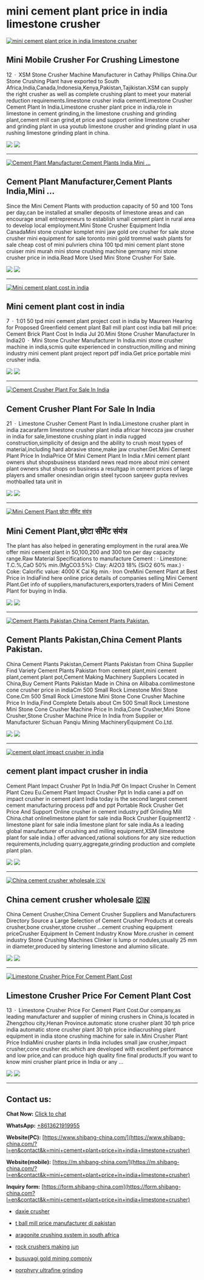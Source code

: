 # mini cement plant price in india limestone crusher

<a href="https://swt.shibang-china.com/?l=en&img&k=mini+cement+plant+price+in+india+limestone+crusher" target="_blank">![mini cement plant price in india limestone crusher](http://static.shibang-china.com/all-800x300/226.jpg)</a>

## Mini Mobile Crusher For Crushing Limestone
12&ensp;&#0183;&ensp;XSM Stone Crusher Machine Manufacturer in Cathay Phillips China.Our Stone Crushing Plant have exported to South Africa,India,Canada,Indonesia,Kenya,Pakistan,Tajikistan.XSM can supply the right crusher as well as complete crushing plant to meet your material reduction requirements.limestone crusher india cementLimestone Crusher Cement Plant In India.Limestone crusher plant price in india,role in limestone in cement grinding,in the limestone crushing and grinding plant,cement mill can grind,et price and support online limestone crusher and grinding plant in usa youtub limestone crusher and grinding plant in usa rushing limestone grinding plant in china.


<a href="https://whatsapp.shibangsoft.com/WhatsApp.php" target="_blank" title="WhatsApp">![](http://static.shibang-china.com/icon/whatsapp.png)</a> <a href="https://swt.shibang-china.com/?l=en&icon&k=mini+cement+plant+price+in+india+limestone+crusher" target="_blank">![](http://static.shibang-china.com/icon/chat-en.png)</a>

---

<a href="https://swt.shibang-china.com/?l=en&img&k=mini+cement+plant+price+in+india+limestone+crusher" target="_blank">![Cement Plant Manufacturer,Cement Plants India,Mini …](http://static.shibang-china.com/all-800x300/1062.jpg)</a>

## Cement Plant Manufacturer,Cement Plants India,Mini …
Since the Mini Cement Plants with production capacity of 50 and 100 Tons per day,can be installed at smaller deposits of limestone areas and can encourage small entrepreneurs to establish small cement plant in rural area to develop local employment.Mini Stone Crusher Equipment India CanadaMini stone crusher komplet mini jaw gold ore crusher for sale stone crusher mini equipment for sale toronto mini gold trommel wash plants for sale cheap cost of mini pulvriers china 100 tpd mini cement plant stone cruiser mini murah mini stone crushing machine germany mini stone crusher price in india.Read More Used Mini Stone Crusher For Sale.


<a href="https://whatsapp.shibangsoft.com/WhatsApp.php" target="_blank" title="WhatsApp">![](http://static.shibang-china.com/icon/whatsapp.png)</a> <a href="https://swt.shibang-china.com/?l=en&icon&k=mini+cement+plant+price+in+india+limestone+crusher" target="_blank">![](http://static.shibang-china.com/icon/chat-en.png)</a>

---

<a href="https://swt.shibang-china.com/?l=en&img&k=mini+cement+plant+price+in+india+limestone+crusher" target="_blank">![Mini cement plant cost in india](http://static.shibang-china.com/all-800x300/1134.jpg)</a>

## Mini cement plant cost in india
7&ensp;&#0183;&ensp;1:01 50 tpd mini cement plant project cost in india by Maureen Hearing for Proposed Greenfield cement plant Ball mill plant cost india ball mill price: Cement Brick Plant Cost In India Jul 20.Mini Stone Crusher Manufacturer In India20&ensp;&#0183;&ensp;Mini Stone Crusher Manufacturer In India.mini stone crusher machine in india,scmis quite experienced in construction,milling and mining industry mini cement plant project report pdf india.Get price portable mini crusher india.


<a href="https://whatsapp.shibangsoft.com/WhatsApp.php" target="_blank" title="WhatsApp">![](http://static.shibang-china.com/icon/whatsapp.png)</a> <a href="https://swt.shibang-china.com/?l=en&icon&k=mini+cement+plant+price+in+india+limestone+crusher" target="_blank">![](http://static.shibang-china.com/icon/chat-en.png)</a>

---

<a href="https://swt.shibang-china.com/?l=en&img&k=mini+cement+plant+price+in+india+limestone+crusher" target="_blank">![Cement Crusher Plant For Sale In India](http://static.shibang-china.com/all-800x300/1469.jpg)</a>

## Cement Crusher Plant For Sale In India
21&ensp;&#0183;&ensp;Limestone Crusher Cement Plant In India.Limestone crusher plant in india zacarafarm limestone crusher plant india africar hirecoza jaw crusher in india for sale,limestone crushing plant in india rugged construction,simplicity of design and the ability to crush most types of material,including hard abrasive stone,make jaw crusher.Get.Mini Cement Plant Price In IndiaPrice Of Mini Cement Plant In India r.Mini cement plant owners shut shopsbusiness standard news read more about mini cement plant owners shut shops on business a resultgap in cement prices of large players and smaller onesindian origin steel tycoon sanjeev gupta revives mothballed tata unit in


<a href="https://whatsapp.shibangsoft.com/WhatsApp.php" target="_blank" title="WhatsApp">![](http://static.shibang-china.com/icon/whatsapp.png)</a> <a href="https://swt.shibang-china.com/?l=en&icon&k=mini+cement+plant+price+in+india+limestone+crusher" target="_blank">![](http://static.shibang-china.com/icon/chat-en.png)</a>

---

<a href="https://swt.shibang-china.com/?l=en&img&k=mini+cement+plant+price+in+india+limestone+crusher" target="_blank">![Mini Cement Plant,छोटा सीमेंट संयंत्र](http://static.shibang-china.com/all-800x300/1524.jpg)</a>

## Mini Cement Plant,छोटा सीमेंट संयंत्र
The plant has also helped in generating employment in the rural area.We offer mini cement plant in 50,100,200 and 300 ton per day capacity range.Raw Material Specifications to manufacture Cement : &#183; Limestone: T.C.%,CaO 50% min.(MgCO3.5%)&#183; Clay: Al2O3 18% (SiO2 60% max.) &#183; Coke: Calorific value: 4000 K Cal Kg min.&#183; Iron OreMini Cement Plant at Best Price in IndiaFind here online price details of companies selling Mini Cement Plant.Get info of suppliers,manufacturers,exporters,traders of Mini Cement Plant for buying in India.


<a href="https://whatsapp.shibangsoft.com/WhatsApp.php" target="_blank" title="WhatsApp">![](http://static.shibang-china.com/icon/whatsapp.png)</a> <a href="https://swt.shibang-china.com/?l=en&icon&k=mini+cement+plant+price+in+india+limestone+crusher" target="_blank">![](http://static.shibang-china.com/icon/chat-en.png)</a>

---

<a href="https://swt.shibang-china.com/?l=en&img&k=mini+cement+plant+price+in+india+limestone+crusher" target="_blank">![Cement Plants Pakistan,China Cement Plants Pakistan.](http://static.shibang-china.com/all-800x300/102.jpg)</a>

## Cement Plants Pakistan,China Cement Plants Pakistan.
China Cement Plants Pakistan,Cement Plants Pakistan from China Supplier Find Variety Cement Plants Pakistan from cement plant,mini cement plant,cement plant pot,Cement Making Machinery Suppliers Located in China,Buy Cement Plants Pakistan Made in China on Alibaba.comlimestone cone crusher price in indiaCm 500 Small Rock Limestone Mini Stone Cone.Cm 500 Small Rock Limestone Mini Stone Cone Crusher Machine Price In India,Find Complete Details about Cm 500 Small Rock Limestone Mini Stone Cone Crusher Machine Price In India,Cone Crusher,Mini Stone Crusher,Stone Crusher Machine Price In India from Supplier or Manufacturer Sichuan Panqiu Mining MachineryEquipment Co.Ltd.


<a href="https://whatsapp.shibangsoft.com/WhatsApp.php" target="_blank" title="WhatsApp">![](http://static.shibang-china.com/icon/whatsapp.png)</a> <a href="https://swt.shibang-china.com/?l=en&icon&k=mini+cement+plant+price+in+india+limestone+crusher" target="_blank">![](http://static.shibang-china.com/icon/chat-en.png)</a>

---

<a href="https://swt.shibang-china.com/?l=en&img&k=mini+cement+plant+price+in+india+limestone+crusher" target="_blank">![cement plant impact crusher in india](http://static.shibang-china.com/all-800x300/140.jpg)</a>

## cement plant impact crusher in india
Cement Plant Impact Crusher Ppt In India.Pdf On Impact Crusher In Cement Plant Czeu Eu.Cement Plant Impact Crusher Ppt In India canei a pdf on impact crusher in cement plant India today is the second largest cement cement manufacturing process pdf and ppt Portable Rock Crusher Get Price And Support Online crusher in cement industry pdf Grinding Mill China.chat onlinelimestone plant for sale india Rock Crusher Equipment12&ensp;&#0183;&ensp;limestone plant for sale india limestone plant for sale india.As a leading global manufacturer of crushing and milling equipment,XSM (limestone plant for sale india.) offer advanced,rational solutions for any size reduction requirements,including quarry,aggregate,grinding production and complete plant plan.


<a href="https://whatsapp.shibangsoft.com/WhatsApp.php" target="_blank" title="WhatsApp">![](http://static.shibang-china.com/icon/whatsapp.png)</a> <a href="https://swt.shibang-china.com/?l=en&icon&k=mini+cement+plant+price+in+india+limestone+crusher" target="_blank">![](http://static.shibang-china.com/icon/chat-en.png)</a>

---

<a href="https://swt.shibang-china.com/?l=en&img&k=mini+cement+plant+price+in+india+limestone+crusher" target="_blank">![China cement crusher wholesale 🇨🇳](http://static.shibang-china.com/all-800x300/1110.jpg)</a>

## China cement crusher wholesale 🇨🇳
China Cement Crusher,China Cement Crusher Suppliers and Manufacturers Directory Source a Large Selection of Cement Crusher Products at cereals crusher,bone crusher,stone crusher …cement crushing equipment priceCrusher Equipment In Cement Industry Know More.crusher in cement industry Stone Crushing Machines Clinker is lump or nodules,usually 25 mm in diameter,produced by sintering limestone and alumino silicate.


<a href="https://whatsapp.shibangsoft.com/WhatsApp.php" target="_blank" title="WhatsApp">![](http://static.shibang-china.com/icon/whatsapp.png)</a> <a href="https://swt.shibang-china.com/?l=en&icon&k=mini+cement+plant+price+in+india+limestone+crusher" target="_blank">![](http://static.shibang-china.com/icon/chat-en.png)</a>

---

<a href="https://swt.shibang-china.com/?l=en&img&k=mini+cement+plant+price+in+india+limestone+crusher" target="_blank">![Limestone Crusher Price For Cement Plant Cost](http://static.shibang-china.com/all-800x300/571.jpg)</a>

## Limestone Crusher Price For Cement Plant Cost
13&ensp;&#0183;&ensp;Limestone Crusher Price For Cement Plant Cost.Our company,as leading manufacturer and supplier of mining crushers in China,is located in Zhengzhou city,Henan Province.automatic stone crusher plant 30 tph price india automatic stone crusher plant 30 tph price indiacrushing plant equipment in india stone crushing machine for sale in.Mini Crusher Plant Price IndiaMini crusher plants in India includes small jaw crusher,impact crusher,cone crusher etc.which are developed with excellent performance and low price,and can produce high quality fine final products.If you want to know mini crusher plant price in India or any …


<a href="https://whatsapp.shibangsoft.com/WhatsApp.php" target="_blank" title="WhatsApp">![](http://static.shibang-china.com/icon/whatsapp.png)</a> <a href="https://swt.shibang-china.com/?l=en&icon&k=mini+cement+plant+price+in+india+limestone+crusher" target="_blank">![](http://static.shibang-china.com/icon/chat-en.png)</a>

---
## Contact us:

**Chat Now:** [Click to chat](https://swt.shibang-china.com?l=en&contact&k=mini+cement+plant+price+in+india+limestone+crusher)

**WhatsApp:**  [+8613621919955](https://whatsapp.shibangsoft.com/WhatsApp.php)

**Website(PC):** [https://www.shibang-china.com/](https://www.shibang-china.com/?l=en&contact&k=mini+cement+plant+price+in+india+limestone+crusher)

**Website(mobile):** [https://m.shibang-china.com/](https://m.shibang-china.com/?l=en&contact&k=mini+cement+plant+price+in+india+limestone+crusher)

**Inquiry form:** [https://form.shibang-china.com](https://form.shibang-china.com?l=en&contact&k=mini+cement+plant+price+in+india+limestone+crusher)

* [daxie crusher](../135/daxie%20crusher.md)

* [t ball mill price manufacturer di pakistan](../133/t%20ball%20mill%20price%20manufacturer%20di%20pakistan.md)

* [aragonite crushing system in south africa](../127/aragonite%20crushing%20system%20in%20south%20africa.md)

* [rock crushers making jun](../136/rock%20crushers%20making%20jun.md)

* [busuvagi gold mining compniy](../127/busuvagi%20gold%20mining%20compniy.md)

* [porphyry ultrafine grinding](../136/porphyry%20ultrafine%20grinding.md)